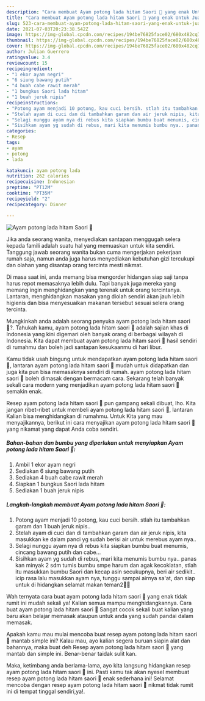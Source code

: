 ```yaml
---
description: "Cara membuat Ayam potong lada hitam Saori 🤩 yang enak Untuk Jualan"
title: "Cara membuat Ayam potong lada hitam Saori 🤩 yang enak Untuk Jualan"
slug: 523-cara-membuat-ayam-potong-lada-hitam-saori-yang-enak-untuk-jualan
date: 2021-07-03T20:23:38.542Z
image: https://img-global.cpcdn.com/recipes/194be76825face02/680x482cq70/ayam-potong-lada-hitam-saori-🤩-foto-resep-utama.jpg
thumbnail: https://img-global.cpcdn.com/recipes/194be76825face02/680x482cq70/ayam-potong-lada-hitam-saori-🤩-foto-resep-utama.jpg
cover: https://img-global.cpcdn.com/recipes/194be76825face02/680x482cq70/ayam-potong-lada-hitam-saori-🤩-foto-resep-utama.jpg
author: Julian Guerrero
ratingvalue: 3.4
reviewcount: 15
recipeingredient:
- "1 ekor ayam negri"
- "6 siung bawang putih"
- "4 buah cabe rawit merah"
- "1 bungkus Saori lada hitam"
- "1 buah jeruk nipis"
recipeinstructions:
- "Potong ayam menjadi 10 potong, kau cuci bersih. stlah itu tambahkan garam dan 1 buah jeruk nipis.."
- "Stelah ayam di cuci dan di tambahkan garam dan air jeruk nipis, kita masukkan ke dalam panci yg sudah berisi air untuk merebus ayam nya.."
- "Selagi nunggu ayam nya di rebus kita siapkan bumbu buat menumis, cincang bawang putih dan cabe..."
- "Sisihkan ayam yg sudah di rebus, mari kita menumis bumbu nya.. panas kan minyak 2 sdm tumis bumbu smpe harum dan agak kecoklatan, stlah itu masukkan bumbu Saori dan kecap asin secukupnya, beri air sedikit.. icip rasa lalu masukkan ayam nya, tunggu sampai airnya sa&#39;at, dan siap untuk di hidangkan selamat makan teman2🤩🤩"
categories:
- Resep
tags:
- ayam
- potong
- lada

katakunci: ayam potong lada 
nutrition: 262 calories
recipecuisine: Indonesian
preptime: "PT12M"
cooktime: "PT35M"
recipeyield: "2"
recipecategory: Dinner

---
```



![Ayam potong lada hitam Saori 🤩](https://img-global.cpcdn.com/recipes/194be76825face02/680x482cq70/ayam-potong-lada-hitam-saori-🤩-foto-resep-utama.jpg)

Jika anda seorang wanita, menyediakan santapan menggugah selera kepada famili adalah suatu hal yang memuaskan untuk kita sendiri. Tanggung jawab seorang  wanita bukan cuma mengerjakan pekerjaan rumah saja, namun anda juga harus menyediakan kebutuhan gizi tercukupi dan olahan yang disantap orang tercinta mesti nikmat.

Di masa  saat ini, anda memang bisa mengorder hidangan siap saji tanpa harus repot memasaknya lebih dulu. Tapi banyak juga mereka yang memang ingin menghidangkan yang terenak untuk orang tercintanya. Lantaran, menghidangkan masakan yang diolah sendiri akan jauh lebih higienis dan bisa menyesuaikan makanan tersebut sesuai selera orang tercinta. 



Mungkinkah anda adalah seorang penyuka ayam potong lada hitam saori 🤩?. Tahukah kamu, ayam potong lada hitam saori 🤩 adalah sajian khas di Indonesia yang kini digemari oleh banyak orang di berbagai wilayah di Indonesia. Kita dapat membuat ayam potong lada hitam saori 🤩 hasil sendiri di rumahmu dan boleh jadi santapan kesukaanmu di hari libur.

Kamu tidak usah bingung untuk mendapatkan ayam potong lada hitam saori 🤩, lantaran ayam potong lada hitam saori 🤩 mudah untuk didapatkan dan juga kita pun bisa memasaknya sendiri di rumah. ayam potong lada hitam saori 🤩 boleh dimasak dengan bermacam cara. Sekarang telah banyak sekali cara modern yang menjadikan ayam potong lada hitam saori 🤩 semakin enak.

Resep ayam potong lada hitam saori 🤩 pun gampang sekali dibuat, lho. Kita jangan ribet-ribet untuk membeli ayam potong lada hitam saori 🤩, lantaran Kalian bisa menghidangkan di rumahmu. Untuk Kita yang mau menyajikannya, berikut ini cara menyajikan ayam potong lada hitam saori 🤩 yang nikamat yang dapat Anda coba sendiri.

<!--inarticleads1-->

##### Bahan-bahan dan bumbu yang diperlukan untuk menyiapkan Ayam potong lada hitam Saori 🤩:

1. Ambil 1 ekor ayam negri
1. Sediakan 6 siung bawang putih
1. Sediakan 4 buah cabe rawit merah
1. Siapkan 1 bungkus Saori lada hitam
1. Sediakan 1 buah jeruk nipis




<!--inarticleads2-->

##### Langkah-langkah membuat Ayam potong lada hitam Saori 🤩:

1. Potong ayam menjadi 10 potong, kau cuci bersih. stlah itu tambahkan garam dan 1 buah jeruk nipis..
1. Stelah ayam di cuci dan di tambahkan garam dan air jeruk nipis, kita masukkan ke dalam panci yg sudah berisi air untuk merebus ayam nya..
1. Selagi nunggu ayam nya di rebus kita siapkan bumbu buat menumis, cincang bawang putih dan cabe...
1. Sisihkan ayam yg sudah di rebus, mari kita menumis bumbu nya.. panas kan minyak 2 sdm tumis bumbu smpe harum dan agak kecoklatan, stlah itu masukkan bumbu Saori dan kecap asin secukupnya, beri air sedikit.. icip rasa lalu masukkan ayam nya, tunggu sampai airnya sa&#39;at, dan siap untuk di hidangkan selamat makan teman2🤩🤩




Wah ternyata cara buat ayam potong lada hitam saori 🤩 yang enak tidak rumit ini mudah sekali ya! Kalian semua mampu menghidangkannya. Cara buat ayam potong lada hitam saori 🤩 Sangat cocok sekali buat kalian yang baru akan belajar memasak ataupun untuk anda yang sudah pandai dalam memasak.

Apakah kamu mau mulai mencoba buat resep ayam potong lada hitam saori 🤩 mantab simple ini? Kalau mau, ayo kalian segera buruan siapin alat dan bahannya, maka buat deh Resep ayam potong lada hitam saori 🤩 yang mantab dan simple ini. Benar-benar taidak sulit kan. 

Maka, ketimbang anda berlama-lama, ayo kita langsung hidangkan resep ayam potong lada hitam saori 🤩 ini. Pasti kamu tak akan nyesel membuat resep ayam potong lada hitam saori 🤩 enak sederhana ini! Selamat mencoba dengan resep ayam potong lada hitam saori 🤩 nikmat tidak rumit ini di tempat tinggal sendiri,ya!.

